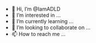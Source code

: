 - 👋 Hi, I’m @IamADLD
- 👀 I’m interested in ...
- 🌱 I’m currently learning ...
- 💞️ I’m looking to collaborate on ...
- 📫 How to reach me ...

<!---
IamADLD/IamADLD is a ✨ special ✨ repository because its `README.md` (this file) appears on your GitHub profile.
You can click the Preview link to take a look at your changes.
--->
